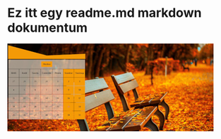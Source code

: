 # **Ez itt egy readme.md markdown dokumentum**
![egyeni_tablazat](egyeni_tablazat.jpg "egyeni_tablazat")